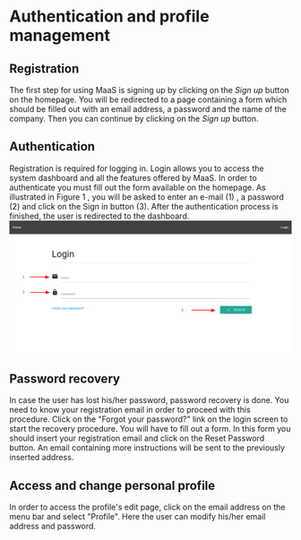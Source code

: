 # Authentication and profile management
## Registration
The first step for using MaaS is signing up by clicking on the *Sign up* button on the homepage. You will be redirected to a page containing a form which should be filled out with an email address, a password and the name of the company. Then you can continue by clicking on the *Sign up* button.

## Authentication
Registration is required for logging in. Login allows you to access the system dashboard and all the features offered by MaaS. In order to authenticate you must fill out the form available on the homepage. As illustrated in Figure 1 , you will be
asked to enter an e-mail (1) , a password (2) and click on the Sign in button (3). After the authentication process is finished, the user is redirected to the dashboard.
![](../img/login.png)

## Password recovery
In case the user has lost his/her password, password recovery is done. You need to know your registration email in order to proceed with this procedure. Click on the "Forgot your password?" link on the login screen to start the recovery procedure.
You will have to fill out a form. In this form you should insert your registration email and click on the Reset Password button. An email containing more instructions will be sent to the previously inserted address.

## Access and change personal profile
In order to access the profile's edit page, click on the email address on the menu bar and select "Profile". Here the user can modify his/her email address and password.
